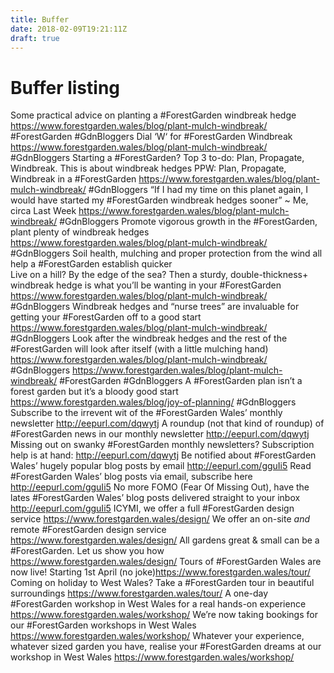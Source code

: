 ```yaml
---
title: Buffer
date: 2018-02-09T19:21:11Z
draft: true
---
```


# Buffer listing


Some practical advice on planting a #ForestGarden windbreak hedge https://www.forestgarden.wales/blog/plant-mulch-windbreak/ #ForestGarden #GdnBloggers
Dial ‘W‘ for #ForestGarden Windbreak https://www.forestgarden.wales/blog/plant-mulch-windbreak/ #GdnBloggers
Starting a #ForestGarden? Top 3 to-do: Plan, Propagate, Windbreak. This is about windbreak hedges 
PPW: Plan, Propagate, Windbreak in a #ForestGarden https://www.forestgarden.wales/blog/plant-mulch-windbreak/ #GdnBloggers
“If I had my time on this planet again, I would have started my #ForestGarden windbreak hedges sooner” ~ Me, circa Last Week https://www.forestgarden.wales/blog/plant-mulch-windbreak/ #GdnBloggers
Promote vigorous growth in the #ForestGarden, plant plenty of windbreak hedges https://www.forestgarden.wales/blog/plant-mulch-windbreak/ #GdnBloggers
Soil health, mulching and proper protection from the wind all help a #ForestGarden establish quicker  
Live on a hill? By the edge of the sea? Then a sturdy, double-thickness+ windbreak hedge is what you’ll be wanting in your #ForestGarden https://www.forestgarden.wales/blog/plant-mulch-windbreak/ #GdnBloggers
Windbreak hedges and “nurse trees” are invaluable for getting your #ForestGarden off to a good start https://www.forestgarden.wales/blog/plant-mulch-windbreak/ #GdnBloggers
Look after the windbreak hedges and the rest of the #ForestGarden will look after itself (with a little mulching hand) https://www.forestgarden.wales/blog/plant-mulch-windbreak/ #GdnBloggers
https://www.forestgarden.wales/blog/plant-mulch-windbreak/ #ForestGarden #GdnBloggers
A #ForestGarden plan isn’t a forest garden but it’s a bloody good start https://www.forestgarden.wales/blog/joy-of-planning/ #GdnBloggers
Subscribe to the irrevent wit of the #ForestGarden Wales’ monthly newsletter http://eepurl.com/dqwytj
A roundup (not that kind of roundup) of #ForestGarden news in our monthly newsletter http://eepurl.com/dqwytj
Missing out on swanky #ForestGarden monthly newsletters? Subscription help is at hand: http://eepurl.com/dqwytj
Be notified about #ForestGarden Wales’ hugely popular blog posts by email http://eepurl.com/gguIi5
Read #ForestGarden Wales’ blog posts via email, subscribe here http://eepurl.com/gguIi5
No more FOMO (Fear Of Missing Out), have the lates #ForestGarden Wales’ blog posts delivered straight to your inbox http://eepurl.com/gguIi5
ICYMI, we offer a full #ForestGarden design service https://www.forestgarden.wales/design/
We offer an on-site *and* remote #ForestGarden design service https://www.forestgarden.wales/design/
All gardens great & small can be a #ForestGarden. Let us show you how https://www.forestgarden.wales/design/
Tours of #ForestGarden Wales are now live! Starting 1st April (no joke)https://www.forestgarden.wales/tour/
Coming on holiday to West Wales? Take a #ForestGarden tour in beautiful surroundings https://www.forestgarden.wales/tour/
A one-day #ForestGarden workshop in West Wales for a real hands-on experience https://www.forestgarden.wales/workshop/
We’re now taking bookings for our #ForestGarden workshops in West Wales https://www.forestgarden.wales/workshop/
Whatever your experience, whatever sized garden you have, realise your #ForestGarden dreams at our workshop in West Wales https://www.forestgarden.wales/workshop/
